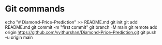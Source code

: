 # Git commands

echo "# Diamond-Price-Prediction" >> README.md
git init
git add README.md
git commit -m "first commit"
git branch -M main
git remote add origin https://github.com/vvithurshan/Diamond-Price-Prediction.git
git push -u origin main

